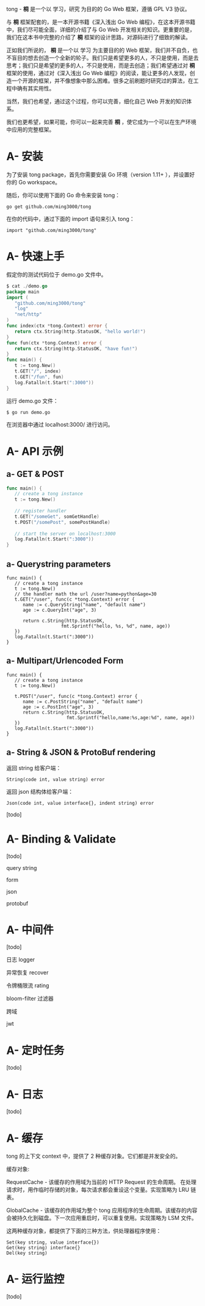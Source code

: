 tong - **桐** 是一个以 学习，研究 为目的的 Go Web 框架，遵循 GPL V3 协议。 

与 **桐** 框架配套的，是一本开源书籍《深入浅出 Go Web 编程》，在这本开源书籍中，我们尽可能全面，详细的介绍了与 Go Web 开发相关的知识。更重要的是，我们在这本书中完整的介绍了 **桐** 框架的设计思路，对源码进行了细致的解读。 

正如我们所说的， **桐** 是一个以 学习 为主要目的的 Web 框架，我们并不自负，也不盲目的想去创造一个全新的轮子。我们只是希望更多的人，不只是使用，而是去思考；我们只是希望的更多的人，不只是使用，而是去创造；我们希望通过对 **桐** 框架的使用，通过对《深入浅出 Go Web 编程》的阅读，能让更多的人发现，创造一个开源的框架，并不像想象中那么困难。很多之前刷题时研究过的算法，在工程中确有其实用性。 

当然，我们也希望，通过这个过程，你可以完善，细化自己 Web 开发的知识体系。 

我们也更希望，如果可能，你可以一起来完善 **桐** ，使它成为一个可以在生产环境中应用的完整框架。 

# A- 安装 

为了安装 tong package，首先你需要安装 Go 环境（version 1.11+ ），并设置好你的 Go workspace。 

随后，你可以使用下面的 Go 命令来安装 tong： 

```plain
go get github.com/ming3000/tong 
```
在你的代码中，通过下面的 import 语句来引入 tong： 
```plain
import "github.com/ming3000/tong" 
```
# A- 快速上手 

假定你的测试代码位于 demo.go 文件中。 

```go
$ cat ./demo.go 
package main 
import ( 
   "github.com/ming3000/tong" 
   "log" 
   "net/http" 
) 
func index(ctx *tong.Context) error { 
   return ctx.String(http.StatusOK, "hello world!") 
} 
func fun(ctx *tong.Context) error { 
   return ctx.String(http.StatusOK, "have fun!") 
} 
func main() { 
   t := tong.New() 
   t.GET("/", index) 
   t.GET("/fun", fun) 
   log.Fatalln(t.Start(":3000")) 
} 
```
运行 demo.go 文件： 
```plain
$ go run demo.go 
```
在浏览器中通过 localhost:3000/ 进行访问。 
# A- API 示例 

## a- GET & POST 

```go
func main() { 
   // create a tong instance 
   t := tong.New() 
    
   // register handler 
   t.GET("/someGet", somGetHandle) 
   t.POST("/somePost", somePostHandle) 
    
   // start the server on localhost:3000 
   log.Fatalln(t.Start(":3000")) 
} 
```
## a- Querystring parameters 

```plain
func main() { 
   // create a tong instance 
   t := tong.New() 
   // the handler math the url /user?name=python&age=30 
   t.GET("/user", func(c *tong.Context) error { 
      name := c.QueryString("name", "default name") 
      age := c.QueryInt("age", 3) 
       
      return c.String(http.StatusOK,  
                    fmt.Sprintf("hello, %s, %d", name, age)) 
   }) 
   log.Fatalln(t.Start(":3000")) 
} 
```
## a- Multipart/Urlencoded Form 

```plain
func main() { 
   // create a tong instance 
   t := tong.New() 
    
   t.POST("/user", func(c *tong.Context) error { 
      name := c.PostString("name", "default name") 
      age := c.PostInt("age", 3) 
      return c.String(http.StatusOK,  
                      fmt.Sprintf("hello,name:%s,age:%d", name, age)) 
   }) 
   log.Fatalln(t.Start(":3000")) 
} 
```

## a- String & JSON & ProtoBuf rendering 

返回 string 给客户端： 

```plain
String(code int, value string) error 
```
返回 json 结构体给客户端： 
```plain
Json(code int, value interface{}, indent string) error 
```
[todo] 
# A- Binding & Validate 

[todo] 

query string 

form 

json 

protobuf 

# A- 中间件 

[todo] 

日志 logger 

异常恢复 recover 

令牌桶限流 rating 

bloom-filter 过滤器 

跨域 

jwt 

# A- 定时任务 

[todo] 

# A- 日志 

[todo] 

# A- 缓存 

tong 的上下文 context 中，提供了 2 种缓存对象。它们都是并发安全的。 

缓存对象: 

RequestCache - 该缓存的作用域为当前的 HTTP Request 的生命周期。 在处理请求时，用作临时存储的对象，每次请求都会重设这个变量。实现策略为 LRU 链表。 

GlobalCache - 该缓存的作用域为整个 tong 应用程序的生命周期。该缓存的内容会被持久化到磁盘。下一次应用重启时，可以重复使用。实现策略为 LSM 文件。 

这两种缓存对象，都提供了下面的三种方法，供处理器程序使用： 

```plain
Set(key string, value interface{}) 
Get(key string) interface{} 
Del(key string) 
```
# A- 运行监控 

[todo] 

# 





